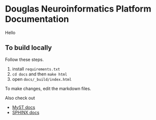 # Douglas Neuroinformatics Platform Documentation

Hello

## To build locally

Follow these steps.

1. install `requirements.txt`
2. `cd docs` and then `make html`
3. open `docs/_build/index.html`

To make changes, edit the markdown files.

Also check out

- [MyST docs](https://myst-parser.readthedocs.io/en/latest/)
- [SPHINX docs](https://www.sphinx-doc.org/en/master/usage/quickstart.html)
